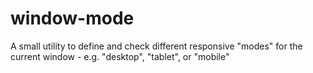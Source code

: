 window-mode
===========

A small utility to define and check different responsive "modes" for the current window - e.g. "desktop", "tablet", or "mobile"
